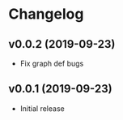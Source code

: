 # Changelog

## v0.0.2 (2019-09-23)

* Fix graph def bugs

## v0.0.1 (2019-09-23)

* Initial release
